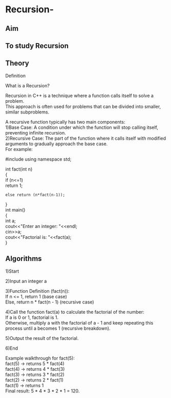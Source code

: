 # Recursion-
## Aim
## To study Recursion

## Theory
 Definition
 
 What is a Recursion?   
 
Recursion in C++ is a technique where a function calls itself to solve a problem.  
This approach is often used for problems that can be divided into smaller, similar subproblems.

A recursive function typically has two main components:  
1)Base Case: A condition under which the function will stop calling itself, preventing infinite recursion.  
2)Recursive Case: The part of the function where it calls itself with modified arguments to gradually approach the base case.  
For example:  

#include<iostream>
using namespace std;

int fact(int n)  
{  
    if (n<=1)  
        return 1;  

    else return (n*fact(n-1));  
}  
int main()  
{  
    int a;  
    cout<<"Enter an integer: "<<endl;  
    cin>>a;  
    cout<<"Factorial is: "<<fact(a);  
}  

## Algorithms

1)Start  

2)Input an integer a   

3)Function Definition (fact(n)):    
    If n <= 1, return 1 (base case)  
    Else, return n * fact(n - 1) (recursive case)  
    
4)Call the function fact(a) to calculate the factorial of the number:    
  If a is 0 or 1, factorial is 1.    
  Otherwise, multiply a with the factorial of a - 1 and keep repeating this process until a becomes 1 (recursive breakdown). 
  
5)Output the result of the factorial.
   
6)End  

Example walkthrough for fact(5):  
 fact(5) → returns 5 * fact(4)  
 fact(4) → returns 4 * fact(3)  
 fact(3) → returns 3 * fact(2)  
 fact(2) → returns 2 * fact(1)  
 fact(1) → returns 1  
Final result: 5 * 4 * 3 * 2 * 1 = 120.  
